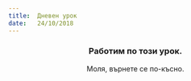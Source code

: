 ```yaml
---
title:  Дневен урок
date:   24/10/2018
---
```


### <center>Работим по този урок.</center>
<center>Моля, върнете се по-късно.</center>